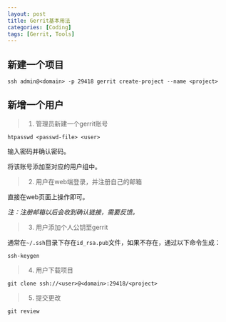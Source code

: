 ```yaml
---
layout: post
title: Gerrit基本用法
categories: [Coding]
tags: [Gerrit, Tools]
---
```


## 新建一个项目

	ssh admin@<domain> -p 29418 gerrit create-project --name <project>

## 新增一个用户

> 1. 管理员新建一个gerrit账号

	htpasswd <passwd-file> <user>

输入密码并确认密码。

将该账号添加至对应的用户组中。

> 2. 用户在web端登录，并注册自己的邮箱

直接在web页面上操作即可。

*注：注册邮箱以后会收到确认链接，需要反馈。*

> 3. 用户添加个人公钥至gerrit

通常在`~/.ssh`目录下存在`id_rsa.pub`文件，如果不存在，通过以下命令生成：

	ssh-keygen

> 4. 用户下载项目

	git clone ssh://<user>@<domain>:29418/<project>

> 5. 提交更改

	git review